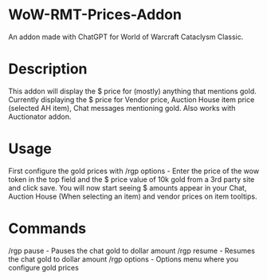 # WoW-RMT-Prices-Addon
An addon made with ChatGPT for World of Warcraft Cataclysm Classic.

# Description
This addon will display the $ price for (mostly) anything that mentions gold.
Currently displaying the $ price for Vendor price, Auction House item price (selected AH item), Chat messages mentioning gold.
Also works with Auctionator addon.

# Usage
First configure the gold prices with /rgp options - Enter the price of the wow token in the top field and the $ price value of 10k gold from a 3rd party site and click save.
You will now start seeing $ amounts appear in your Chat, Auction House (When selecting an item) and vendor prices on item tooltips.

# Commands
/rgp pause - Pauses the chat gold to dollar amount
/rgp resume - Resumes the chat gold to dollar amount
/rgp options - Options menu where you configure gold prices
